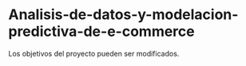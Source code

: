 # Analisis-de-datos-y-modelacion-predictiva-de-e-commerce
Los objetivos del proyecto pueden ser modificados.

